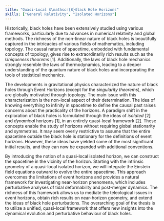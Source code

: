 ```yaml
---
title: "Quasi-Local $\mathscr{B}$lack Hole Horizons"
skills: ["General Relativity", "Isolated Horizons"]
---
```


Historically, black holes have been extensively studied using various frameworks, particularly due to advances in numerical relativity and global methods. The richness of the non-linear nature of black holes is beautifully captured in the intricacies of various fields of mathematics, including topology. The causal nature of spacetime, embedded with fundamental concepts of topology, gives rise to extraordinarily rich results such as the _Uniqueness theorems_ <a class="cite" data-ref="r1">[1]</a>. Additionally, the laws of black hole mechanics strongly resemble the laws of thermodynamics, leading to a deeper understanding of the quantum nature of black holes and incorporating the tools of statistical mechanics.

The developments in gravitational physics characterized the nature of black holes through Event Horizons (except for the _singularity theorems_), which are globally motivated through topology. The main issue with this characterization is the non-local aspect of their determination. The idea of knowing everything to infinity in spacetime to define the causal past raises concerns about the practicality of the horizons. A paradigm shift in the exploration of black holes is formulated through the ideas of _isolated_ <a class="cite" data-ref="r2">[2]</a> and _dynamical_ horizons <a class="cite" data-ref="r1">[1]</a>, in an entirely quasi-local framework <a class="cite" data-ref="r2">[2]</a>. These concepts enable the study of horizons without requiring global stationarity and symmetries. It may seem overly restrictive to assume that the entire spacetime outside the black hole is stationary for the definitions of event horizons. However, these ideas have yielded some of the most significant initial results, and they can now be expanded with additional conventions. 

By introducing the notion of a quasi-local isolated horizon, we can construct the spacetime in the vicinity of the horizon. Starting with the intrinsic geometry of a quasi-local isolated horizon, we will integrate the Einstein field equations outward to evolve the entire spacetime. This approach overcomes the limitations of event horizons and provides a natural framework for investigating near-horizon phenomena, which includes perturbative analyses of tidal deformability and post-merger dynamics. The richness of this framework allows us to mediate the teleological issues in event horizons, obtain rich results on near-horizon geometry, and extend the ideas of black hole perturbations. The overarching goal of the thesis is to utilize a unified, quasi-local framework that offers new insights into the dynamical evolution and perturbative behaviour of black holes.

<div id="ref-r1" class="refdef" style="display:none">
  <div class="ref-entry">
    <strong>Author A.</strong> Title of paper. Journal, 2024. <a href="https://doi.org/..." target="_blank" rel="noopener">link</a>
  </div>
</div>

<div id="ref-r2" class="refdef" style="display:none">
  <div class="ref-entry">
    <strong>Author B.</strong> Another source. 2023.
  </div>
</div>
